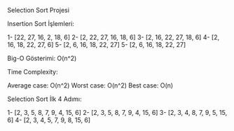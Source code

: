 Selection Sort Projesi

Insertion Sort İşlemleri:

1- [22, 27, 16, 2, 18, 6]
2- [2, 22, 27, 16, 18, 6]
3- [2, 16, 22, 27, 18, 6]
4- [2, 16, 18, 22, 27, 6]
5- [2, 6, 16, 18, 22, 27]
5- [2, 6, 16, 18, 22, 27]

Big-O Gösterimi:
O(n^2)

Time Complexity:

Average case: O(n^2)
Worst case: O(n^2)
Best case: O(n) 

Selection Sort İlk 4 Adımı:

1- [2, 3, 5, 8, 7, 9, 4, 15, 6]
2- [2, 3, 5, 8, 7, 9, 4, 15, 6]
3- [2, 3, 4, 8, 7, 9, 5, 15, 6]
4- [2, 3, 4, 5, 7, 9, 8, 15, 6]